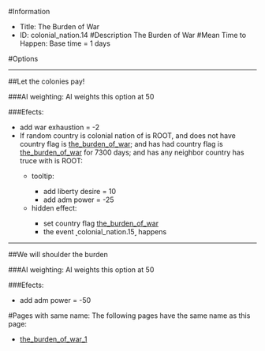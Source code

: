 #Information
 - Title: The Burden of War
 - ID: colonial_nation.14
#Description
The Burden of War
#Mean Time to Happen:
Base time = 1 days

#Options

___
##Let the colonies pay!

###AI weighting:
AI weights this option at 50


###Efects:<ul><li>add war exhaustion = -2</li><li>If random country is colonial nation of is ROOT, and does not have country flag is [the_burden_of_war](../flags/the_burden_of_war.md); and has had country flag is [the_burden_of_war](../flags/the_burden_of_war.md) for 7300 days; and  has any neighbor country has truce with is ROOT:</li><ul><li>tooltip:</li><ul><li>add liberty desire = 10</li><li>add adm power = -25</li></ul><li>hidden effect:</li><ul><li>set country flag [the_burden_of_war](../flags/the_burden_of_war.md)</li><li>the event ˻colonial_nation.15˼ happens</li></ul></ul></ul>

___
##We will shoulder the burden

###AI weighting:
AI weights this option at 50


###Efects:<ul><li>add adm power = -50</li></ul>


#Pages with same name:
The following pages have the same name as this page:
 - [the_burden_of_war_1](the_burden_of_war_1.md)
